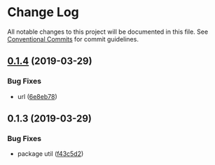 # Change Log

All notable changes to this project will be documented in this file.
See [Conventional Commits](https://conventionalcommits.org) for commit guidelines.

## [0.1.4](https://github.com/mhma-cookapps/test-example-monorepo-typescript-npm/tree/master/packages/utils/compare/@mamh/utils@0.1.3...@mamh/utils@0.1.4) (2019-03-29)


### Bug Fixes

* url ([6e8eb78](https://github.com/mhma-cookapps/test-example-monorepo-typescript-npm/tree/master/packages/utils/commit/6e8eb78))





## 0.1.3 (2019-03-29)


### Bug Fixes

* package util ([f43c5d2](https://github.com/cookpi/example-monorepo-typescript-npm/tree/master/packages/utils/commit/f43c5d2))
